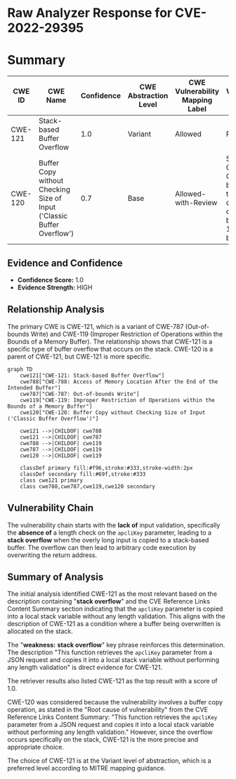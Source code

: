 # Raw Analyzer Response for CVE-2022-29395

# Summary
| CWE ID | CWE Name | Confidence | CWE Abstraction Level | CWE Vulnerability Mapping Label | CWE-Vulnerability Mapping Notes |
|---|---|---|---|---|---|
| CWE-121 | Stack-based Buffer Overflow | 1.0 | Variant | Allowed | Primary CWE |
| CWE-120 | Buffer Copy without Checking Size of Input ('Classic Buffer Overflow') | 0.7 | Base | Allowed-with-Review | Secondary Candidate. Considered because of the buffer copy operation, but CWE-121 is a better fit. |

## Evidence and Confidence

*   **Confidence Score:** 1.0
*   **Evidence Strength:** HIGH

## Relationship Analysis
The primary CWE is CWE-121, which is a variant of CWE-787 (Out-of-bounds Write) and CWE-119 (Improper Restriction of Operations within the Bounds of a Memory Buffer). The relationship shows that CWE-121 is a specific type of buffer overflow that occurs on the stack. CWE-120 is a parent of CWE-121, but CWE-121 is more specific.

```mermaid
graph TD
    cwe121["CWE-121: Stack-based Buffer Overflow"]
    cwe788["CWE-788: Access of Memory Location After the End of the Intended Buffer"]
    cwe787["CWE-787: Out-of-bounds Write"]
    cwe119["CWE-119: Improper Restriction of Operations within the Bounds of a Memory Buffer"]
    cwe120["CWE-120: Buffer Copy without Checking Size of Input ('Classic Buffer Overflow')"]

    cwe121 -->|CHILDOF| cwe788
    cwe121 -->|CHILDOF| cwe787
    cwe788 -->|CHILDOF| cwe119
    cwe787 -->|CHILDOF| cwe119
    cwe120 -->|CHILDOF| cwe119
    
    classDef primary fill:#f96,stroke:#333,stroke-width:2px
    classDef secondary fill:#69f,stroke:#333
    class cwe121 primary
    class cwe788,cwe787,cwe119,cwe120 secondary
```

## Vulnerability Chain
The vulnerability chain starts with the **lack of** input validation, specifically the **absence of** a length check on the `apcliKey` parameter, leading to a **stack overflow** when the overly long input is copied to a stack-based buffer. The overflow can then lead to arbitrary code execution by overwriting the return address.

## Summary of Analysis
The initial analysis identified CWE-121 as the most relevant based on the description containing "**stack overflow**" and the CVE Reference Links Content Summary section indicating that the `apcliKey` parameter is copied into a local stack variable without any length validation. This aligns with the description of CWE-121 as a condition where a buffer being overwritten is allocated on the stack.

The "**weakness:** **stack overflow**" key phrase reinforces this determination. The description "This function retrieves the `apcliKey` parameter from a JSON request and copies it into a local stack variable without performing any length validation" is direct evidence for CWE-121.

The retriever results also listed CWE-121 as the top result with a score of 1.0.

CWE-120 was considered because the vulnerability involves a buffer copy operation, as stated in the "Root cause of vulnerability" from the CVE Reference Links Content Summary: "This function retrieves the `apcliKey` parameter from a JSON request and copies it into a local stack variable without performing any length validation." However, since the overflow occurs specifically on the stack, CWE-121 is the more precise and appropriate choice.

The choice of CWE-121 is at the Variant level of abstraction, which is a preferred level according to MITRE mapping guidance.